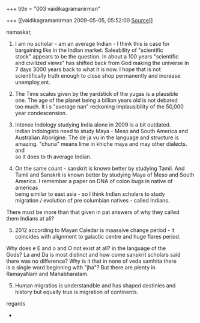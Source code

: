 +++
title = "003 vaidikagramanirman"

+++
[[vaidikagramanirman	2009-05-05, 05:52:00 [Source](https://groups.google.com/g/bvparishat/c/9WZdwdDMxJY)]]



  
  
namaskar,  
  
1. I am no scholar - am an average Indian - I think this is case for  
bargaining like in the Indian market. Saleability of "scientific  
stock" appears to be the question. In about a 100 years "scientific  
and civilized views" has shifted back from God making the universe in  
7 days 3000 years back to what it is now. I hope that is not  
scientifically truth enough to close shop permanently and increase  
unemploy,ent.  
  
2. The Time scales given by the yardstick of the yugas is a plausible  
one. The age of the planet being a billion years old is not debated  
too much. It i s "average nan" reckoning implausibility of the 50,000  
year condescension.  
  
3. Intense Indology studying India alone in 2009 is a bit outdated.  
Indian Indologists need to study Maya - Meso and South America and  
Australian Aborigine. The de ja vu in the language and structure is  
amazing. "chuna" means lime in khiche maya and may other dialects. and  
so it does to th average Indian.  
  
4. On the same count - sanskrit is known better by studying Tamil. And  
Tamil and Sanskrit is known better by studying Maya of Meso and South  
America. I remember a paper on DNA of colon bugs in native of americas  
being similar to east asia - so I think Indian scholars to study  
migration / evolution of pre columbian natives - called Indians.  
  
There must be more than that given in pat answers of why they called  
them Indians at all?  
  
5. 2012 according to Mayan Caledar is maassive change period - it  
coincides with alignment to galactic centre and huge flares period.  
  
Why does e E and o and O not exist at all? in the language of the  
Gods? La and Da is most distinct and how come sanskrit scholars said  
there was no difference? Why is it that in none of veda samhita there  
is a single word beginning with "jha"? But there are plenty in  
RamayaNam and Mahabharatam.  
  
5. Human migratios is understandble and has shaped destinies and  
history but equally true is migration of continents.  
  
regards  
  
-

